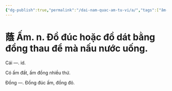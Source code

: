 ```yaml
---
{"dg-publish":true,"permalink":"/dai-nam-quac-am-tu-vi/a/","tags":["âm-tự-vị"],"created":"2025-08-16T13:57:21.038+07:00"}
---
```


# 蔭 Ấm. n. Đồ đúc hoặc đồ dát bằng đồng thau để mà nấu nước uống.


Cái —. id.

Có ấm đất, ấm đồng nhiều thứ.

Đồng —. Đồng đúc ấm, đồng đỏ.